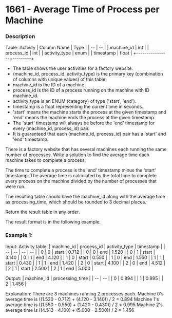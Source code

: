 # 1661 - Average Time of Process per Machine

### Description

Table: Activity
| Column Name | Type |
| -- | -- |
| machine_id | int |
| process_id | int |
| activity_type | enum |
| timestamp | float |
+----------------+---------+
- The table shows the user activities for a factory website.
- (machine_id, process_id, activity_type) is the primary key (combination of columns with unique values) of this table.
- machine_id is the ID of a machine.
- process_id is the ID of a process running on the machine with ID machine_id.
- activity_type is an ENUM (category) of type ('start', 'end').
- timestamp is a float representing the current time in seconds.
- 'start' means the machine starts the process at the given timestamp and 'end' means the machine ends the process at the given timestamp.
- The 'start' timestamp will always be before the 'end' timestamp for every (machine_id, process_id) pair.
- It is guaranteed that each (machine_id, process_id) pair has a 'start' and 'end' timestamp.

There is a factory website that has several machines each running the same number of processes. Write a solution to find the average time each machine takes to complete a process.

The time to complete a process is the 'end' timestamp minus the 'start' timestamp. The average time is calculated by the total time to complete every process on the machine divided by the number of processes that were run.

The resulting table should have the machine_id along with the average time as processing_time, which should be rounded to 3 decimal places.

Return the result table in any order.

The result format is in the following example.

### Example 1:
Input: 
Activity table:
| machine_id | process_id | activity_type | timestamp |
| -- | -- | -- | -- | 
| 0 | 0 | start | 0.712 |
| 0 | 0 | end | 1.520 |
| 0 | 1 | start | 3.140 |
| 0 | 1 | end | 4.120 |
| 1 | 0 | start | 0.550 |
| 1 | 0 | end | 1.550 |
| 1 | 1 | start | 0.430 |
| 1 | 1 | end | 1.420 |
| 2 | 0 | start | 4.100 |
| 2 | 0 | end | 4.512 |
| 2 | 1 | start | 2.500 |
| 2 | 1 | end | 5.000 |

Output: 
| machine_id | processing_time |
| -- | -- |
| 0 | 0.894 |
| 1 | 0.995 |
| 2 | 1.456 |

Explanation: 
There are 3 machines running 2 processes each.
Machine 0's average time is ((1.520 - 0.712) + (4.120 - 3.140)) / 2 = 0.894
Machine 1's average time is ((1.550 - 0.550) + (1.420 - 0.430)) / 2 = 0.995
Machine 2's average time is ((4.512 - 4.100) + (5.000 - 2.500)) / 2 = 1.456